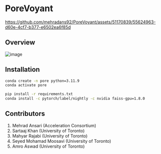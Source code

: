 # PoreVoyant

https://github.com/mehradans92/PoreVoyant/assets/51170839/55624963-d60e-4cf7-b377-e6502ea6f85d

## Overview

![image](https://github.com/mehradans92/PoreVoyant/assets/51170839/a48498f8-1a50-45e7-9a97-e37c001c88ed)





## Installation

```bash
conda create -n pore python=3.11.9
conda activate pore

pip install -r requirements.txt
conda install -c pytorch/label/nightly -c nvidia faiss-gpu=1.8.0
```

## Contributors
1. Mehrad Ansari (Acceleration Consortium)
2. Sartaaj Khan (University of Toronto)
3. Mahyar Rajabi (University of Toronto)
4. Seyed Mohamad Moosavi (University of Toronto)
5. Amro Aswad (University of Toronto)
